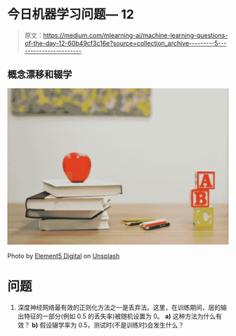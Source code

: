# 今日机器学习问题— 12

> 原文：<https://medium.com/mlearning-ai/machine-learning-questions-of-the-day-12-60b49cf3c16e?source=collection_archive---------5----------------------->

## 概念漂移和辍学

![](img/576bc2fae3362c4e1c17f875ad967b84.png)

Photo by [Element5 Digital](https://unsplash.com/@element5digital?utm_source=medium&utm_medium=referral) on [Unsplash](https://unsplash.com?utm_source=medium&utm_medium=referral)

# 问题

1.  深度神经网络最有效的正则化方法之一是丢弃法。这里，在训练期间，层的输出特征的一部分(例如 0.5 的丢失率)被随机设置为 0。
    **a)** 这种方法为什么有效？
    **b)** 假设辍学率为 0.5，测试时(不是训练时)会发生什么？